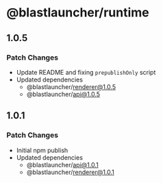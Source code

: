 # @blastlauncher/runtime

## 1.0.5

### Patch Changes

- Update README and fixing `prepublishOnly` script
- Updated dependencies
  - @blastlauncher/renderer@1.0.5
  - @blastlauncher/api@1.0.5

## 1.0.1

### Patch Changes

- Initial npm publish
- Updated dependencies
  - @blastlauncher/api@1.0.1
  - @blastlauncher/renderer@1.0.1
